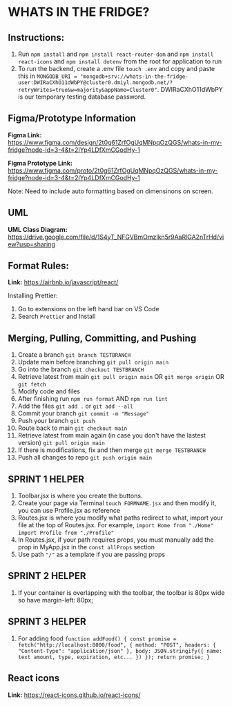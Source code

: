 # WHATS IN THE FRIDGE?

## Instructions:

1. Run `npm install` and `npm install react-router-dom` and `npm install react-icons` and `npm install dotenv` from the root for application to run
2. To run the backend, create a .env file `touch .env` and copy and paste this in `MONGODB_URI = "mongodb+srv://whats-in-the-fridge-user:DWIRaCXhO11dWbPY@cluster0.dmiyl.mongodb.net/?retryWrites=true&w=majority&appName=Cluster0"`.
   DWIRaCXhO11dWbPY is our temporary testing database password.

## Figma/Prototype Information

**Figma Link:** https://www.figma.com/design/2t0g61ZrfOgUqMNpqOzQGS/whats-in-my-fridge?node-id=3-4&t=2IYp4LDfXmCGodHy-1

**Figma Prototype Link:** https://www.figma.com/proto/2t0g61ZrfOgUqMNpqOzQGS/whats-in-my-fridge?node-id=3-4&t=2IYp4LDfXmCGodHy-1

Note: Need to include auto formatting based on dimensinons on screen.

## UML

**UML Class Diagram:** https://drive.google.com/file/d/1S4yT_NFGVBmOmzIkn5r9AaRlGA2nTrHd/view?usp=sharing

## Format Rules:

**Link:** https://airbnb.io/javascript/react/

Installing Prettier:

1. Go to extensions on the left hand bar on VS Code
2. Search `Prettier` and Install

## Merging, Pulling, Committing, and Pushing

1. Create a branch `git branch TESTBRANCH`
2. Update main before branching `git pull origin main`
3. Go into the branch `git checkout TESTBRANCH`
4. Retrieve latest from main `git pull origin main` OR `git merge origin` OR `git fetch`
5. Modify code and files
6. After finishing run `npm run format` AND `npm run lint`
7. Add the files `git add .` or `git add --all`
8. Commit your branch `git commit -m "Message"`
9. Push your branch `git push`
10. Route back to main `git checkout main`
11. Retrieve latest from main again (in case you don't have the lastest version) `git pull origin main`
12. If there is modifications, fix and then merge `git merge TESTBRANCH`
13. Push all changes to repo `git push origin main`

## SPRINT 1 HELPER

1. Toolbar.jsx is where you create the buttons.
2. Create your page via Terminal `touch FORMNAME.jsx` and then modify it, you can use Profile.jsx as reference
3. Routes.jsx is where you modify what paths redirect to what, import your file at the top of Routes.jsx. For example, `import Home from "./Home"` `import Profile from "./Profile"`
4. In Routes.jsx, if your path requires props, you must manually add the prop in MyApp.jsx in the `const allProps` section
5. Use path `"/"` as a template if you are passing props

## SPRINT 2 HELPER

1. If your container is overlapping with the toolbar, the toolbar is 80px wide so have margin-left: 80px;

## SPRINT 3 HELPER

1. For adding food 
`function addFood() {
    const promise = fetch("http://localhost:8000/food", {
      method: "POST",
      headers: {
        "Content-Type": "application/json"
      },
      body: JSON.stringify({
        name: text
        amount, type, expiration, etc...
      })
    });
    return promise;
  }`

## React icons

**Link:** https://react-icons.github.io/react-icons/
